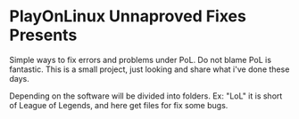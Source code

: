 PlayOnLinux Unnaproved Fixes Presents
=============

Simple ways to fix errors and problems under PoL. Do not blame PoL is fantastic.
This is a small project, just looking and share what i've done these days.

Depending on the software will be divided into folders. Ex: "LoL" it is short of League of Legends, and here get files for fix some bugs.
